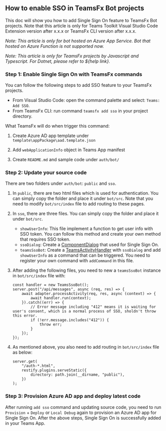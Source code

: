 ## How to enable SSO in TeamsFx Bot projects

This doc will show you how to add Single Sign On feature to TeamsFx Bot projects. Note that this article is only for Teams Toolkit Visual Studio Code Extension version after x.x.x or TeamsFx CLI version after x.x.x.

*Note: This article is only for bot hosted on Azure App Service. Bot that hosted on Azure Function is not supported now.*

*Note: This article is only for TeamsFx projects by Javascript and Typescript. For Dotnet, please refer to ${help link}.*

### Step 1: Enable Single Sign On with TeamsFx commands

You can follow the following steps to add SSO feature to your TeamsFx projects.
- From Visual Studio Code: open the command palette and select: `Teams: Add SSO`.
- From TeamsFx CLI: run command `teamsfx add sso` in your project directory.

What TeamsFx will do when trigger this command:

1. Create Azure AD app template under `template\appPackage\aad.template.json`

1. Add `webApplicationInfo` object in Teams App manifest

1. Create `README.md` and sample code under `auth/bot/`

### Step 2: Update your source code

There are two folders under `auth/bot`: `public` and `sso`.

1. In `public`, there are two html files which is used for authentication. You can simply copy the folder and place it under `bot/src`. Note that you need to modify `bot/src/index` file to add routing to these pages.

1. In `sso`, there are three files. You can simply copy the folder and place it under `bot/src`.
    - `showUserInfo`: This file implement a function to get user info with SSO token. You can follow this method and create your own method that requires SSO token.
    - `ssoDialog`: Create a [ComponentDialog](https://docs.microsoft.com/en-us/javascript/api/botbuilder-dialogs/componentdialog?view=botbuilder-ts-latest) that used for Single Sign On.
    - `teamsSsoBot`: Create a [TeamsActivityHandler](https://docs.microsoft.com/en-us/dotnet/api/microsoft.bot.builder.teams.teamsactivityhandler?view=botbuilder-dotnet-stable) with `ssoDialog` and add `showUserInfo` as a command that can be triggered. You need to register your own command with `addCommand` in this file.

1. After adding the following files, you need to new a `teamsSsoBot` instance in `bot/src/index` file with:

    ```
    const handler = new TeamsSsoBot();
    server.post("/api/messages", async (req, res) => {
        await adapter.processActivity(req, res, async (context) => {
            await handler.run(context);
        }).catch((err) => {
            // Error message including "412" means it is waiting for user's consent, which is a normal process of SSO, sholdn't throw this error.
            if (!err.message.includes("412")) {
                throw err;
            }
        });
    });
    ```

1. As mentioned above, you also need to add routing in `bot/src/index` file as below:

    ```
    server.get(
        "/auth-*.html",
        restify.plugins.serveStatic({
            directory: path.join(__dirname, "public"),
        })
    );
    ```

### Step 3: Provision Azure AD app and deploy latest code

After running `add sso` command and updating source code, you need to run `Provision` + `Deploy` or `Local Debug` again to provision an Azure AD app for Single Sign On. After the above steps, Single Sign On is successfully added in your Teams App.